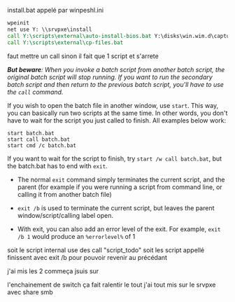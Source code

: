 install.bat appelé par winpeshl.ini
```bat
wpeinit
net use Y: \\srvpxe\install
call Y:\scripts\external\auto-install-bios.bat Y:\disks\win.wim.d\capture-withapp.wim
call Y:\scripts\external\cp-files.bat
```
faut mettre un call sinon il fait que 1 script et s'arrete


***But beware**: When you invoke a batch script from another batch script, the original batch script will stop running. If you want to run the secondary batch script and then return to the previous batch script, you'll have to use the `call` command.*


If you wish to open the batch file in another window, use `start`. This way, you can basically run two scripts at the same time. In other words, you don't have to wait for the script you just called to finish. All examples below work:

```
start batch.bat
start call batch.bat
start cmd /c batch.bat
```

If you want to wait for the script to finish, try `start /w call batch.bat`, but the batch.bat has to end with `exit`.



-   The normal `exit` command simply terminates the current script, and the parent (for example if you were running a script from command line, or calling it from another batch file)
    
-   `exit /b` is used to terminate the current script, but leaves the parent window/script/calling label open.
    
-   With exit, you can also add an error level of the exit. For example, `exit /b 1` would produce an `%errorlevel%` of 1


soit le script internal use des call "script_todo"
soit les script appellé finissent avec exit /b pour pouvoir revenir au précédant

j'ai mis les 2 commeça  jsuis sur

l'enchainement de switch ça fait ralentir le tout
j'ai tout mis sur le srvpxe avec share smb